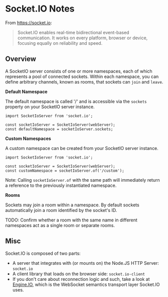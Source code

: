 # Socket.IO Notes

From https://socket.io:

> Socket.IO enables real-time bidirectional event-based communication.  It works
> on every platform, browser or device, focusing equally on reliability and speed.


## Overview

A SocketIO server consists of one or more namespaces, each of which represents a
pool of connected sockets.  Within each namespace, you can define arbitrary
channels, known as rooms, that sockets can `join` and `leave`.

**Default Namespace**

The default namespace is called '/' and is accessible via the `sockets` property
on your SocketIO server instance.

```
import SocketIoServer from 'socket.io';

const socketIoServer = SocketIoServer(webServer);
const defaultNamespace = socketIoServer.sockets;
```

**Custom Namespaces**

A custom namespace can be created from your SocketIO server instance.

```
import SocketIoServer from 'socket.io';

const socketIoServer = SocketIoServer(webServer);
const customNamespace = socketIoServer.of('/custom');
```

Note: Calling `socketIoServer.of` with the same path will immediately return a
reference to the previously instantiated namespace.

**Rooms**

Sockets may join a room within a namespace.  By default sockets automatically
join a room identified by the socket's ID.

TODO: Confirm whether a room with the same name in different namespaces act as a
single room or separate rooms.


## Misc

Socket.IO is composed of two parts:

* A server that integrates with (or mounts on) the Node.JS HTTP Server:
  `socket.io`
* A client library that loads on the browser side: `socket.io-client`
* If you don't care about reconnection logic and such, take a look at [Engine.IO],
  which is the WebSocket semantics transport layer Socket.IO uses.


[Engine.IO]: https://github.com/socketio/engine.io
